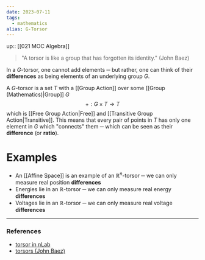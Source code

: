 ```yaml
---
date: 2023-07-11
tags:
  - mathematics
alias: G-Torsor
---
```

up:: [[021 MOC Algebra]]

> "A torsor is like a group that has forgotten its identity." (John Baez)

In a $G$-torsor, one cannot add elements ─ but rather, one can think of their **differences** as being elements of an underlying group $G$.

A $G$-torsor is a set $T$ with a [[Group Action]] over some [[Group (Mathematics)|Group]] $G$
$$
+: G \times T \to T
$$
which is [[Free Group Action|Free]] and [[Transitive Group Action|Transitive]]. This means that every pair of points in $T$ has only one element in $G$ which "connects" them ─ which can be seen as their **difference** (or **ratio**).

# Examples
- An [[Affine Space]] is an example of an $\mathbb{R}^n$-torsor ─ we can only measure real position **differences**
- Energies lie in an $\mathbb{R}$-torsor ─ we can only measure real energy **differences**
- Voltages lie in an $\mathbb{R}$-torsor ─ we can only measure real voltage **differences**

---
### References
- [torsor in nLab](https://ncatlab.org/nlab/show/torsor)
- [torsors (John Baez)](https://math.ucr.edu/home/baez/torsors.html)
